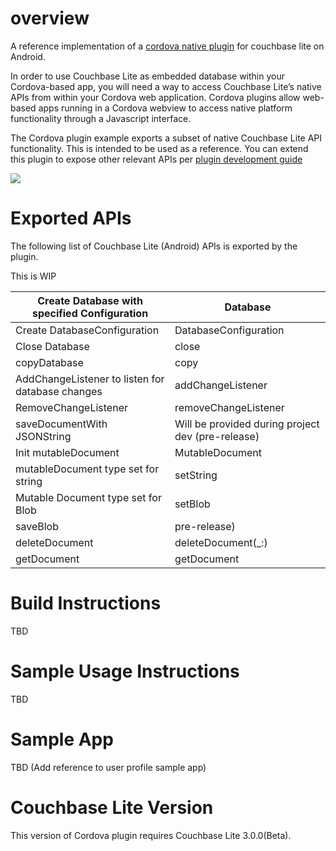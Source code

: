# overview
A reference implementation of a [cordova native plugin](https://cordova.apache.org/docs/en/10.x/guide/hybrid/plugins/index.html) for couchbase lite on Android. 

In order to use Couchbase Lite as embedded database within your Cordova-based app, you will need a way to access Couchbase Lite’s native APIs from within your Cordova web application. Cordova plugins allow web-based apps running in a Cordova webview to access native platform functionality through a Javascript interface.

The Cordova plugin example exports a subset of native Couchbase Lite API functionality. This is intended to be used as a reference. You can extend this plugin to expose other relevant APIs per [plugin development guide](https://cordova.apache.org/docs/en/10.x/guide/platforms/android/plugin.html) 

![](https://i0.wp.com/blog.couchbase.com/wp-content/uploads/2018/10/JS-stuff.jpg?w=900)
# Exported APIs
The following list of Couchbase Lite (Android) APIs is exported by the plugin. 

This is WIP

| Create Database with specified Configuration | Database |
|-|-|
| Create DatabaseConfiguration | DatabaseConfiguration |
| Close Database | close |
| copyDatabase | copy |
| AddChangeListener to listen for database changes | addChangeListener |
| RemoveChangeListener | removeChangeListener |
| saveDocumentWith JSONString | Will be provided during project dev (pre-release) |
| Init mutableDocument | MutableDocument |
| mutableDocument type set for string | setString |
| Mutable Document type set for Blob | setBlob |
| saveBlob  | pre-release) |
| deleteDocument | deleteDocument(_:) |
| getDocument | getDocument |

# Build Instructions
TBD

# Sample Usage Instructions
TBD

# Sample App
TBD (Add reference to user profile sample app)

# Couchbase Lite Version
This version of Cordova plugin requires Couchbase Lite 3.0.0(Beta).

